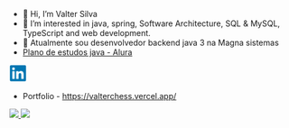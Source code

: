 - 👋 Hi, I’m Valter Silva
- 👀 I’m interested in java, spring, Software Architecture, SQL & MySQL, TypeScript and web development.
- 🌱 Atualmente sou desenvolvedor backend java 3 na Magna sistemas
- <a href="https://cursos.alura.com.br/minha-trilha-java-valter-silva-dev-1653425158757-p370806">Plano de estudos java - Alura</a>
 <div>
    <a href="https://www.linkedin.com/in/valter-silva-5a44b1171/">
      <img alt="linkedin__logo" height="30" width="30" src="https://raw.githubusercontent.com/devicons/devicon/master/icons/linkedin/linkedin-original.svg">
     </a>
 </a>
 </div>
 <ul>
   <li>Portfolio - <a href="https://valterchess.vercel.app"> https://valterchess.vercel.app/  </a>
  </ul>
<div>
  <a href="https://github.com/valterchess2">
  <img height="160px" src="https://github-readme-stats.vercel.app/api?username=valterchess2&show_icons=true&theme=gotham&include_all_commits=true&count_private=true"/>  
  <img height="140em" src="https://github-readme-stats.vercel.app/api/top-langs/?username=valterchess2&layout=compact&langs_count=8&theme=gotham"/>
</div>

